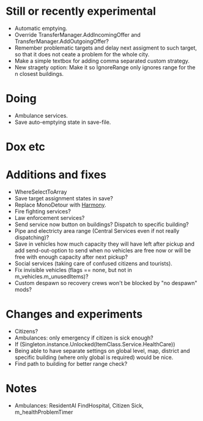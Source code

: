 # Still or recently experimental
- Automatic emptying.
- Override TransferManager.AddIncomingOffer and TransferManager.AddOutgoingOffer?
- Remember problematic targets and delay next assigment to such target, so that it does not ceate a problem for the whole city.
- Make a simple textbox for adding comma separated custom strategy.
- New stragety option: Make it so IgnoreRange only ignores range for the n closest buildings.

# Doing
- Ambulance services.
- Save auto-emptying state in save-file.

# Dox etc

# Additions and fixes

- WhereSelectToArray
- Save target assignment states in save?
- Replace MonoDetour with [Harmony](https://github.com/pardeike/Harmony).
- Fire fighting services?
- Law enforcement services?
- Send service now button on buildings? Dispatch to specific building?
- Pipe and electricty area range (Central Services even if not really dispatching)?
- Save in vehicles how much capacity they will have left after pickup and add send-out-option to send when no vehicles are free now or will be free with enough capacity after next pickup?
- Social services (taking care of confused citizens and tourists).
- Fix invisible vehicles (flags == none, but not in m_vehicles.m_unusedItems)?
- Custom despawn so recovery crews won't be blocked by "no despawn" mods?

# Changes and experiments

- Citizens?
- Ambulances: only emergency if citizen is sick enough?
- If (Singleton<UnlockManager>.instance.Unlocked(ItemClass.Service.HealthCare))
- Being able to have separate settings on global level, map, district and specific building (where only global is required) would be nice.
- Find path to building for better range check?

# Notes

- Ambulances: ResidentAI FindHospital, Citizen Sick, m_healthProblemTimer
